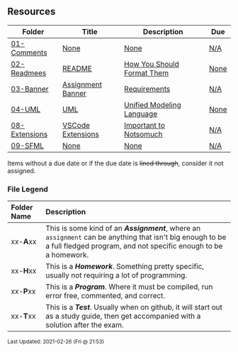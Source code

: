 ## Resources

| Folder | Title | Description | Due |
|-----|-----|-----|-----|
| <a href="https://github.com/rugbyprof/2143-Object-Oriented-Programming/tree/master/Resources/01-Comments">01-Comments</a> | <a href="https://github.com/rugbyprof/2143-Object-Oriented-Programming/tree/master/Resources/01-Comments">None</a> | <a href="https://github.com/rugbyprof/2143-Object-Oriented-Programming/tree/master/Resources/01-Comments">None</a> | <a href="https://github.com/rugbyprof/2143-Object-Oriented-Programming/tree/master/Resources/01-Comments">N/A</a> |
| <a href="https://github.com/rugbyprof/2143-Object-Oriented-Programming/tree/master/Resources/02-Readmees">02-Readmees</a> | <a href="https://github.com/rugbyprof/2143-Object-Oriented-Programming/tree/master/Resources/02-Readmees"> README </a> | <a href="https://github.com/rugbyprof/2143-Object-Oriented-Programming/tree/master/Resources/02-Readmees"> How You Should Format Them</a> | <a href="https://github.com/rugbyprof/2143-Object-Oriented-Programming/tree/master/Resources/02-Readmees"> None</a> |
| <a href="https://github.com/rugbyprof/2143-Object-Oriented-Programming/tree/master/Resources/03-Banner">03-Banner</a> | <a href="https://github.com/rugbyprof/2143-Object-Oriented-Programming/tree/master/Resources/03-Banner"> Assignment Banner </a> | <a href="https://github.com/rugbyprof/2143-Object-Oriented-Programming/tree/master/Resources/03-Banner"> Requirements</a> | <a href="https://github.com/rugbyprof/2143-Object-Oriented-Programming/tree/master/Resources/03-Banner">N/A</a> |
| <a href="https://github.com/rugbyprof/2143-Object-Oriented-Programming/tree/master/Resources/04-UML">04-UML</a> | <a href="https://github.com/rugbyprof/2143-Object-Oriented-Programming/tree/master/Resources/04-UML"> UML </a> | <a href="https://github.com/rugbyprof/2143-Object-Oriented-Programming/tree/master/Resources/04-UML"> Unified Modeling Language</a> | <a href="https://github.com/rugbyprof/2143-Object-Oriented-Programming/tree/master/Resources/04-UML"> None</a> |
| <a href="https://github.com/rugbyprof/2143-Object-Oriented-Programming/tree/master/Resources/08-Extensions">08-Extensions</a> | <a href="https://github.com/rugbyprof/2143-Object-Oriented-Programming/tree/master/Resources/08-Extensions"> VSCode Extensions </a> | <a href="https://github.com/rugbyprof/2143-Object-Oriented-Programming/tree/master/Resources/08-Extensions"> Important to Notsomuch</a> | <a href="https://github.com/rugbyprof/2143-Object-Oriented-Programming/tree/master/Resources/08-Extensions">N/A</a> |
| <a href="https://github.com/rugbyprof/2143-Object-Oriented-Programming/tree/master/Resources/09-SFML">09-SFML</a> | <a href="https://github.com/rugbyprof/2143-Object-Oriented-Programming/tree/master/Resources/09-SFML">None</a> | <a href="https://github.com/rugbyprof/2143-Object-Oriented-Programming/tree/master/Resources/09-SFML">None</a> | <a href="https://github.com/rugbyprof/2143-Object-Oriented-Programming/tree/master/Resources/09-SFML">N/A</a> |

Items without a due date or if the due date is ~~lined through~~, consider it not assigned.
### File Legend

| Folder Name | Description |
|:-----------|:-------------|
|xx-**A**xx | This is some kind of an ***Assignment***, where an `assignment` can be anything that isn't big enough to be a full fledged program, and not specific enough to be a homework. |
|xx-**H**xx | This is a ***Homework***. Something pretty specific, usually not requiring a lot of programming. |
|xx-**P**xx | This is a ***Program***. Where it must be compiled, run error free, commented, and correct. |
|xx-**T**xx | This is a ***Test***. Usually when on github, it will start out as a study guide, then get accompanied with a solution after the exam. |

<sup>Last Updated: 2021-02-26 (Fri @ 21:53)</sup>